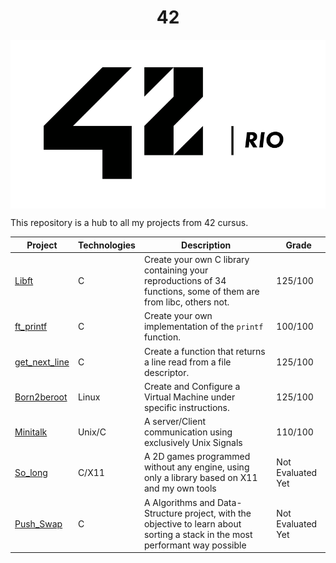 <h1 align="center">42</h1>

<!-- ![42 rio logo](assets/42_rio_logo_white.png) -->

<img align="center" src="./assets/42_rio_logo_white.png">

This repository is a hub to all my projects from 42 cursus.


| Project                                                      | Technologies | Description                                                                                                                    | Grade             |
| ------------------------------------------------------------ | ------------ | ------------------------------------------------------------------------------------------------------------------------------ | ----------------- |
| [Libft](https://github.com/PedroDrago/libft)                 | C            | Create your own C library containing your reproductions of 34 functions, some of them are from libc, others not.               | 125/100           |
| [ft_printf](https://github.com/PedroDrago/ft_printf)         | C            | Create your own implementation of the `printf` function.                                                                       | 100/100           |
| [get_next_line](https://github.com/PedroDrago/get_next_line) | C            | Create a function that returns a line read from a file descriptor.                                                             | 125/100           |
| [Born2beroot](https://github.com/PedroDrago/born2beroot)     | Linux        | Create and Configure a Virtual Machine under specific instructions.                                                            | 125/100           |
| [Minitalk](https://github.com/PedroDrago/minitalk)           | Unix/C       | A server/Client communication using exclusively Unix Signals                                                                   | 110/100           |
| [So_long](https://github.com/PedroDrago/so_long)             | C/X11        | A 2D games programmed without any engine, using only a library based on X11 and my own tools                                   | Not Evaluated Yet |
| [Push_Swap](https://github.com/PedroDrago/push_swap)         | C            | A Algorithms and Data-Structure project, with the objective to learn about sorting a stack in the most performant way possible | Not Evaluated Yet |
